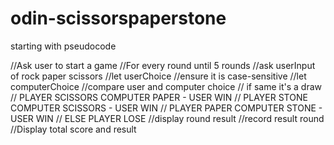 # odin-scissorspaperstone

starting with pseudocode

//Ask user to start a game
//For every round until 5 rounds
    //ask userInput of rock paper scissors
    //let userChoice
        //ensure it is case-sensitive
    //let computerChoice
    //compare user and computer choice
        // if same it's a draw
        // PLAYER SCISSORS COMPUTER PAPER - USER WIN
        // PLAYER STONE COMPUTER SCISSORS - USER WIN
        // PLAYER PAPER COMPUTER STONE - USER WIN
        // ELSE PLAYER LOSE
    //display round result
    //record result round
//Display total score and result